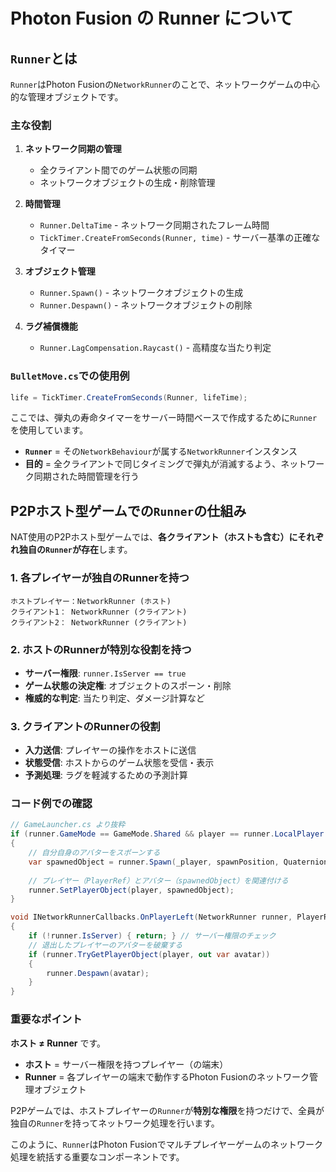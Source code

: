 # Photon Fusion の Runner について

## `Runner`とは

`Runner`はPhoton Fusionの`NetworkRunner`のことで、ネットワークゲームの中心的な管理オブジェクトです。

### 主な役割

1. **ネットワーク同期の管理**
   - 全クライアント間でのゲーム状態の同期
   - ネットワークオブジェクトの生成・削除管理

2. **時間管理**
   - `Runner.DeltaTime` - ネットワーク同期されたフレーム時間
   - `TickTimer.CreateFromSeconds(Runner, time)` - サーバー基準の正確なタイマー

3. **オブジェクト管理**
   - `Runner.Spawn()` - ネットワークオブジェクトの生成
   - `Runner.Despawn()` - ネットワークオブジェクトの削除

4. **ラグ補償機能**
   - `Runner.LagCompensation.Raycast()` - 高精度な当たり判定

### `BulletMove.cs`での使用例

```csharp
life = TickTimer.CreateFromSeconds(Runner, lifeTime);
```

ここでは、弾丸の寿命タイマーをサーバー時間ベースで作成するために`Runner`を使用しています。

- **`Runner`** = その`NetworkBehaviour`が属する`NetworkRunner`インスタンス
- **目的** = 全クライアントで同じタイミングで弾丸が消滅するよう、ネットワーク同期された時間管理を行う

## P2Pホスト型ゲームでの`Runner`の仕組み

NAT使用のP2Pホスト型ゲームでは、**各クライアント（ホストも含む）にそれぞれ独自の`Runner`が存在**します。

### 1. **各プレイヤーが独自のRunnerを持つ**
```
ホストプレイヤー：NetworkRunner (ホスト)
クライアント1： NetworkRunner (クライアント)
クライアント2： NetworkRunner (クライアント)
```

### 2. **ホストのRunnerが特別な役割を持つ**
- **サーバー権限**: `runner.IsServer == true`
- **ゲーム状態の決定権**: オブジェクトのスポーン・削除
- **権威的な判定**: 当たり判定、ダメージ計算など

### 3. **クライアントのRunnerの役割**
- **入力送信**: プレイヤーの操作をホストに送信
- **状態受信**: ホストからのゲーム状態を受信・表示
- **予測処理**: ラグを軽減するための予測計算

### コード例での確認

```csharp
// GameLauncher.cs より抜粋
if (runner.GameMode == GameMode.Shared && player == runner.LocalPlayer || runner.IsServer)
{
    // 自分自身のアバターをスポーンする
    var spawnedObject = runner.Spawn(_player, spawnPosition, Quaternion.identity, player);
    
    // プレイヤー（PlayerRef）とアバター（spawnedObject）を関連付ける
    runner.SetPlayerObject(player, spawnedObject);
}

void INetworkRunnerCallbacks.OnPlayerLeft(NetworkRunner runner, PlayerRef player)
{
    if (!runner.IsServer) { return; } // サーバー権限のチェック
    // 退出したプレイヤーのアバターを破棄する
    if (runner.TryGetPlayerObject(player, out var avatar))
    {
        runner.Despawn(avatar);
    }
}
```

### 重要なポイント

**ホスト ≠ Runner** です。

- **ホスト** = サーバー権限を持つプレイヤー（の端末）
- **Runner** = 各プレイヤーの端末で動作するPhoton Fusionのネットワーク管理オブジェクト

P2Pゲームでは、ホストプレイヤーの`Runner`が**特別な権限**を持つだけで、全員が独自の`Runner`を持ってネットワーク処理を行います。

このように、`Runner`はPhoton Fusionでマルチプレイヤーゲームのネットワーク処理を統括する重要なコンポーネントです。